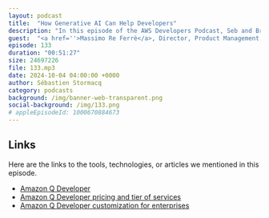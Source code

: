 ```yaml
---
layout: podcast
title:  "How Generative AI Can Help Developers"
description: "In this episode of the AWS Developers Podcast, Seb and Brooke are joined by Massimo Refere, a senior principal product manager in the Amazon Q team. They discuss how generative AI can help developers and introduce Amazon Q Developer, a generative AI assistant for work. They explore the different capabilities of Amazon Q Developer, including troubleshooting, coding assistance, and task assignment. They also discuss the conversational coding experience and the ability to customize models based on an organization's codebase. The episode concludes with a discussion on how developers can get started with Amazon Q Developer. The conversation covers topics such as the overlap between Q business and Q Developer, customization and personalization, the challenges of demoing customizations, the minimum amount of code required for customization, evaluating customized models, data security and protection, and the future direction of Amazon Q Developer."
guest:  "<a href=''>Massimo Re Ferrè</a>, Director, Product Management, AWS, and <a href='https://www.linkedin.com/in/brookejamieson/'>Brooke Jamieson</a>, Developer Advocate, AWS."
episode: 133
duration: "00:51:27" 
size: 24697226
file: 133.mp3	
date: 2024-10-04 04:00:00 +0000
author: Sébastien Stormacq
category: podcasts
background: /img/banner-web-transparent.png
social-background: /img/133.png
# appleEpisodeId: 1000670884673
---
```


## Links

Here are the links to the tools, technologies, or articles we mentioned in this episode.

- [Amazon Q Developer](https://docs.aws.amazon.com/amazonq/latest/qdeveloper-ug/what-is.html)
- [Amazon Q Developer pricing and tier of services](https://aws.amazon.com/q/developer/pricing/)
- [Amazon Q Developer customization for enterprises](https://docs.aws.amazon.com/amazonq/latest/qdeveloper-ug/customizations-admin-activate.html)

